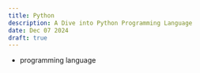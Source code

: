 ```yaml
---
title: Python
description: A Dive into Python Programming Language
date: Dec 07 2024
draft: true
---
```

- programming language